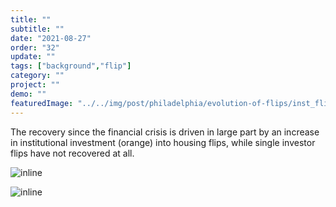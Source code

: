 ```yaml
---
title: "" 
subtitle: ""
date: "2021-08-27"
order: "32"
update: ""
tags: ["background","flip"]
category: ""
project: ""
demo: ""
featuredImage: "../../img/post/philadelphia/evolution-of-flips/inst_flips_single_flips_barchart.png"
---
```


The recovery since the financial crisis is driven in large part by an increase in institutional investment (orange) into housing flips, while single investor flips have not recovered at all.  

![inline]("/../../img/post/philadelphia/evolution-of-flips/inst_flips_single_flips_barchart.png")

![inline]("/../../img/post/philadelphia/evolution-of-flips/inst_flips_single_flips_legend.png")
